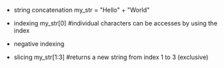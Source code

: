 
- string concatenation
my_str = "Hello" + "World"

- indexing
my_str[0]  #individual characters can be accesses by using the index

- negative indexing



- slicing
my_str[1:3]  #returns a new string from index 1 to 3 (exclusive)





 